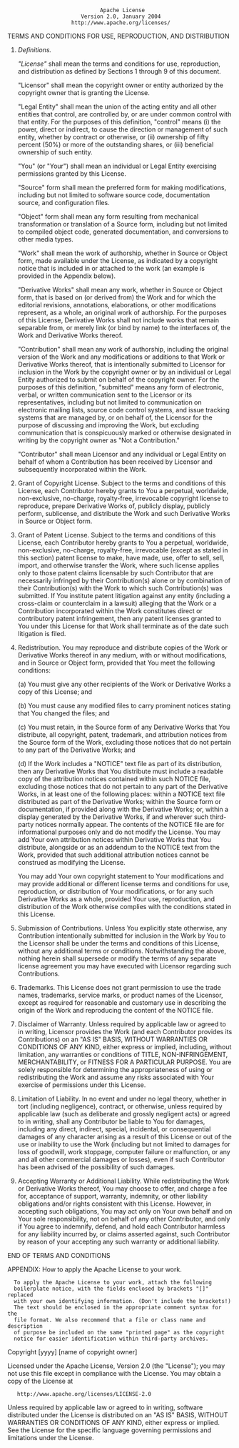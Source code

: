 
                                 Apache License
                           Version 2.0, January 2004
                        http://www.apache.org/licenses/

   TERMS AND CONDITIONS FOR USE, REPRODUCTION, AND DISTRIBUTION

   1. _Definitions._

      _"License"_ shall mean the terms and conditions for use, reproduction, and
      distribution as defined by Sections 1 through 9 of this document.

      "Licensor" shall mean the copyright owner or entity authorized by the
      copyright owner that is granting the License.

      "Legal Entity" shall mean the union of the acting entity and all other
      entities that control, are controlled by, or are under common control
      with that entity. For the purposes of this definition, "control" means
      (i) the power, direct or indirect, to cause the direction or management
      of such entity, whether by contract or otherwise, or (ii) ownership of
      fifty percent (50%) or more of the outstanding shares, or (iii)
      beneficial ownership of such entity.

      "You" (or "Your") shall mean an individual or Legal Entity exercising
      permissions granted by this License.

      "Source" form shall mean the preferred form for making modifications,
      including but not limited to software source code, documentation source,
      and configuration files.

      "Object" form shall mean any form resulting from mechanical
      transformation or translation of a Source form, including but not
      limited to compiled object code, generated documentation, and
      conversions to other media types.

      "Work" shall mean the work of authorship, whether in Source or Object
      form, made available under the License, as indicated by a copyright
      notice that is included in or attached to the work (an example is
      provided in the Appendix below).

      "Derivative Works" shall mean any work, whether in Source or Object
      form, that is based on (or derived from) the Work and for which the
      editorial revisions, annotations, elaborations, or other modifications
      represent, as a whole, an original work of authorship. For the purposes
      of this License, Derivative Works shall not include works that remain
      separable from, or merely link (or bind by name) to the interfaces of,
      the Work and Derivative Works thereof.

      "Contribution" shall mean any work of authorship, including the original
      version of the Work and any modifications or additions to that Work or
      Derivative Works thereof, that is intentionally submitted to Licensor
      for inclusion in the Work by the copyright owner or by an individual or
      Legal Entity authorized to submit on behalf of the copyright owner. For
      the purposes of this definition, "submitted" means any form of
      electronic, verbal, or written communication sent to the Licensor or its
      representatives, including but not limited to communication on
      electronic mailing lists, source code control systems, and issue
      tracking systems that are managed by, or on behalf of, the Licensor for
      the purpose of discussing and improving the Work, but excluding
      communication that is conspicuously marked or otherwise designated in
      writing by the copyright owner as "Not a Contribution."

      "Contributor" shall mean Licensor and any individual or Legal Entity on
      behalf of whom a Contribution has been received by Licensor and
      subsequently incorporated within the Work.

   2. Grant of Copyright License. Subject to the terms and conditions of
      this License, each Contributor hereby grants to You a perpetual,
      worldwide, non-exclusive, no-charge, royalty-free, irrevocable copyright
      license to reproduce, prepare Derivative Works of, publicly display,
      publicly perform, sublicense, and distribute the Work and such
      Derivative Works in Source or Object form.

   3. Grant of Patent License. Subject to the terms and conditions of
      this License, each Contributor hereby grants to You a perpetual,
      worldwide, non-exclusive, no-charge, royalty-free, irrevocable (except
      as stated in this section) patent license to make, have made, use, offer
      to sell, sell, import, and otherwise transfer the Work, where such
      license applies only to those patent claims licensable by such
      Contributor that are necessarily infringed by their Contribution(s)
      alone or by combination of their Contribution(s) with the Work to which
      such Contribution(s) was submitted. If You institute patent litigation
      against any entity (including a cross-claim or counterclaim in a
      lawsuit) alleging that the Work or a Contribution incorporated within
      the Work constitutes direct or contributory patent infringement, then
      any patent licenses granted to You under this License for that Work
      shall terminate as of the date such litigation is filed.

   4. Redistribution. You may reproduce and distribute copies of the
      Work or Derivative Works thereof in any medium, with or without
      modifications, and in Source or Object form, provided that You meet the
      following conditions:

      (a) You must give any other recipients of the Work or
          Derivative Works a copy of this License; and

      (b) You must cause any modified files to carry prominent notices
          stating that You changed the files; and

      (c) You must retain, in the Source form of any Derivative Works
          that You distribute, all copyright, patent, trademark, and
          attribution notices from the Source form of the Work, excluding
          those notices that do not pertain to any part of the Derivative
          Works; and

      (d) If the Work includes a "NOTICE" text file as part of its
          distribution, then any Derivative Works that You distribute must
          include a readable copy of the attribution notices contained within
          such NOTICE file, excluding those notices that do not pertain to any
          part of the Derivative Works, in at least one of the following
          places: within a NOTICE text file distributed as part of the
          Derivative Works; within the Source form or documentation, if
          provided along with the Derivative Works; or, within a display
          generated by the Derivative Works, if and wherever such third-party
          notices normally appear. The contents of the NOTICE file are for
          informational purposes only and do not modify the License. You may
          add Your own attribution notices within Derivative Works that You
          distribute, alongside or as an addendum to the NOTICE text from the
          Work, provided that such additional attribution notices cannot be
          construed as modifying the License.

      You may add Your own copyright statement to Your modifications and may
      provide additional or different license terms and conditions for use,
      reproduction, or distribution of Your modifications, or for any such
      Derivative Works as a whole, provided Your use, reproduction, and
      distribution of the Work otherwise complies with the conditions stated
      in this License.

   5. Submission of Contributions. Unless You explicitly state otherwise,
      any Contribution intentionally submitted for inclusion in the Work by
      You to the Licensor shall be under the terms and conditions of this
      License, without any additional terms or conditions. Notwithstanding the
      above, nothing herein shall supersede or modify the terms of any
      separate license agreement you may have executed with Licensor regarding
      such Contributions.

   6. Trademarks. This License does not grant permission to use the trade
      names, trademarks, service marks, or product names of the Licensor,
      except as required for reasonable and customary use in describing the
      origin of the Work and reproducing the content of the NOTICE file.

   7. Disclaimer of Warranty. Unless required by applicable law or
      agreed to in writing, Licensor provides the Work (and each Contributor
      provides its Contributions) on an "AS IS" BASIS, WITHOUT WARRANTIES OR
      CONDITIONS OF ANY KIND, either express or implied, including, without
      limitation, any warranties or conditions of TITLE, NON-INFRINGEMENT,
      MERCHANTABILITY, or FITNESS FOR A PARTICULAR PURPOSE. You are solely
      responsible for determining the appropriateness of using or
      redistributing the Work and assume any risks associated with Your
      exercise of permissions under this License.

   8. Limitation of Liability. In no event and under no legal theory,
      whether in tort (including negligence), contract, or otherwise, unless
      required by applicable law (such as deliberate and grossly negligent
      acts) or agreed to in writing, shall any Contributor be liable to You
      for damages, including any direct, indirect, special, incidental, or
      consequential damages of any character arising as a result of this
      License or out of the use or inability to use the Work (including but
      not limited to damages for loss of goodwill, work stoppage, computer
      failure or malfunction, or any and all other commercial damages or
      losses), even if such Contributor has been advised of the possibility of
      such damages.

   9. Accepting Warranty or Additional Liability. While redistributing
      the Work or Derivative Works thereof, You may choose to offer, and
      charge a fee for, acceptance of support, warranty, indemnity, or other
      liability obligations and/or rights consistent with this License.
      However, in accepting such obligations, You may act only on Your own
      behalf and on Your sole responsibility, not on behalf of any other
      Contributor, and only if You agree to indemnify, defend, and hold each
      Contributor harmless for any liability incurred by, or claims asserted
      against, such Contributor by reason of your accepting any such warranty
      or additional liability.

   END OF TERMS AND CONDITIONS

   APPENDIX: How to apply the Apache License to your work.

      To apply the Apache License to your work, attach the following
      boilerplate notice, with the fields enclosed by brackets "[]" replaced
      with your own identifying information. (Don't include the brackets!)
      The text should be enclosed in the appropriate comment syntax for the
      file format. We also recommend that a file or class name and description
      of purpose be included on the same "printed page" as the copyright
      notice for easier identification within third-party archives.

   Copyright [yyyy] [name of copyright owner]

   Licensed under the Apache License, Version 2.0 (the "License"); you may not
   use this file except in compliance with the License. You may obtain a copy
   of the License at

       http://www.apache.org/licenses/LICENSE-2.0

   Unless required by applicable law or agreed to in writing, software
   distributed under the License is distributed on an "AS IS" BASIS, WITHOUT
   WARRANTIES OR CONDITIONS OF ANY KIND, either express or implied. See the
   License for the specific language governing permissions and limitations
   under the License.
